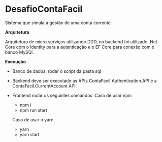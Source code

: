 # DesafioContaFacil

Sistema que simula a gestão de uma conta corrente

**Arquitetura**

Arquitetura de micro serviços utilizando DDD, no backend foi utilizado .Net Core com o Identity para a autenticação e o EF Core para conexão com o banco MySQl.

**Execução**

- Banco de dados: rodar o script da pasta sql

- Backend deve ser executado as APIs ContaFacil.Authentication.API e a ContaFacil.CurrentAccount.API.

- Frontend rodar os seguintes comandos:
    Caso de usar npm
    - npm i  
    - npm run start

    Caso de usar o yarn
    - yarn
    - yarn start
